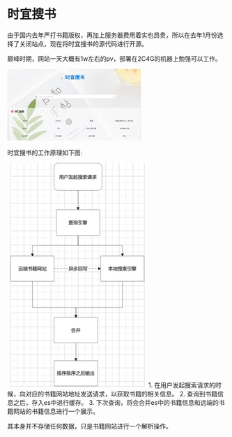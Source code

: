 # 时宜搜书
由于国内去年严打书籍版权，再加上服务器费用着实也昂贵，所以在去年1月份选择了关闭站点，现在将时宜搜书的源代码进行开源。

巅峰时期，网站一天大概有1w左右的pv，部署在2C4G的机器上勉强可以工作。


![img_1.png](img/img_1.png)

时宜搜书的工作原理如下图:

![img_2.png](img/img_2.png)
    1. 在用户发起搜索请求的时候，向对应的书籍网站地址发送请求，以获取书籍的相关信息。
    2. 查询到书籍信息之后，存入es中进行缓存。
    3. 下次查询，将会合并es中的书籍信息和远端的书籍网站的书籍信息进行一个展示。

其本身并不存储任何数据，只是书籍网站进行一个解析操作。